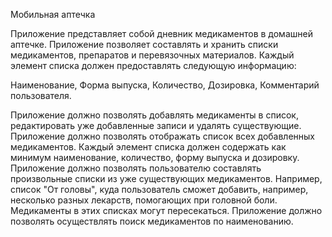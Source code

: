 Мобильная аптечка

Приложение представляет собой дневник медикаментов в домашней аптечке.
Приложение позволяет составлять и хранить списки медикаментов, препаратов и перевязочных материалов.
Каждый элемент списка должен предоставлять следующую информацию:

Наименование,
Форма выпуска,
Количество,
Дозировка,
Комментарий пользователя.

Приложение должно позволять добавлять медикаменты в список, редактировать уже добавленные записи и удалять существующие.
Приложение должно позволять отображать список всех добавленных медикаментов. Каждый элемент списка должен содержать как минимум наименование, количество, форму выпуска и дозировку.
Приложение должно позволять пользователю составлять произвольные списки из уже существующих медикаментов. Например, список "От головы", куда пользователь сможет добавить, например, несколько разных лекарств, помогающих при головной боли. Медикаменты в этих списках могут пересекаться.
Приложение должно позволять осуществлять поиск медикаментов по наименованию.
